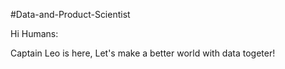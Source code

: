 #Data-and-Product-Scientist

Hi Humans:

Captain Leo is here, Let's make a better world with data togeter!

